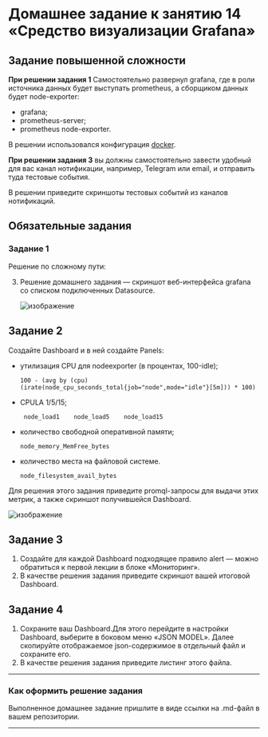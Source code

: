 # Домашнее задание к занятию 14 «Средство визуализации Grafana»

## Задание повышенной сложности

**При решении задания 1** Самостоятельно развернул grafana, где в роли источника данных будет выступать prometheus, а сборщиком данных будет node-exporter:

- grafana;
- prometheus-server;
- prometheus node-exporter.

В решении использовался конфигурация [docker]().

**При решении задания 3** вы должны самостоятельно завести удобный для вас канал нотификации, например, Telegram или email, и отправить туда тестовые события.

В решении приведите скриншоты тестовых событий из каналов нотификаций.

## Обязательные задания

### Задание 1

Решение по сложному пути:

3. Решение домашнего задания — скриншот веб-интерфейса grafana со списком подключенных Datasource.

    ![изображение](https://github.com/user-attachments/assets/b186ca6b-411f-476f-a9ac-17fd6839aed7)

## Задание 2

Создайте Dashboard и в ней создайте Panels:

- утилизация CPU для nodeexporter (в процентах, 100-idle);
     ```
     100 - (avg by (cpu)(irate(node_cpu_seconds_total{job="node",mode="idle"}[5m])) * 100) 
     ```
- CPULA 1/5/15;
     ```
      node_load1    node_load5    node_load15
     ``` 
- количество свободной оперативной памяти;
     ```
     node_memory_MemFree_bytes
     ```
- количество места на файловой системе.
     ```
     node_filesystem_avail_bytes
     ```  

Для решения этого задания приведите promql-запросы для выдачи этих метрик, а также скриншот получившейся Dashboard.

  ![изображение](https://github.com/user-attachments/assets/bb9a829c-2385-4676-a8ad-e00d9c96958e)

## Задание 3

1. Создайте для каждой Dashboard подходящее правило alert — можно обратиться к первой лекции в блоке «Мониторинг».
1. В качестве решения задания приведите скриншот вашей итоговой Dashboard.

## Задание 4

1. Сохраните ваш Dashboard.Для этого перейдите в настройки Dashboard, выберите в боковом меню «JSON MODEL». Далее скопируйте отображаемое json-содержимое в отдельный файл и сохраните его.
1. В качестве решения задания приведите листинг этого файла.

---

### Как оформить решение задания

Выполненное домашнее задание пришлите в виде ссылки на .md-файл в вашем репозитории.

---
